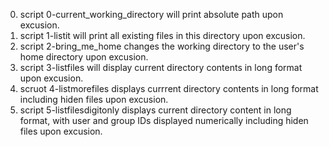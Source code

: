 0. script 0-current_working_directory will print absolute path upon excusion.
1. script 1-listit will print all existing files in this directory upon excusion.
2. script 2-bring_me_home changes the working directory to the user's home directory upon excusion.
3. script 3-listfiles will display current directory contents in long format upon excusion.
4. scruot 4-listmorefiles displays currrent directory contents in long format including hiden files upon excusion.
5. script 5-listfilesdigitonly displays current directory content in long format, with user and group IDs displayed numerically including hiden files upon excusion.
